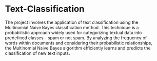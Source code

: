 # Text-Classification
The project involves the application of text classification using the Multinomial Naive Bayes classification method. 
This technique is a probabilistic approach widely used for categorizing textual data into predefined classes - spam or not spam.
By analyzing the frequency of words within documents and considering their probabilistic relationships, the Multinomial Naive Bayes algorithm efficiently learns and predicts the classification of new text inputs.
